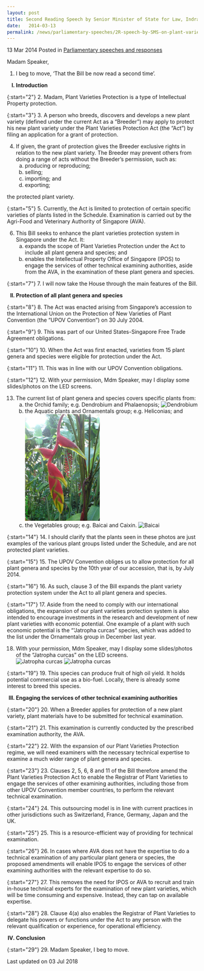 ```yaml
---
layout: post
title: Second Reading Speech by Senior Minister of State for Law, Indranee Rajah SC, on the Plant Varieties Protection (Amendment) Bill
date:   2014-03-13
permalink: /news/parliamentary-speeches/2R-speech-by-SMS-on-plant-varieties-protection-amendment-bill-2014
---
```


13 Mar 2014 Posted in [Parliamentary speeches and responses](/news/parliamentary-speeches)


Madam Speaker,

1. I beg to move, ‘That the Bill be now read a second time’.

<ol style="list-style-type: upper-roman; font-weight: bold;">
<li>Introduction</li>
</ol>

{:start="2"}
2. Madam, Plant Varieties Protection is a type of Intellectual Property protection.
 
{:start="3"} 
3. A person who breeds, discovers and develops a new plant variety (defined under the current Act as a “Breeder”) may apply to protect his new plant variety under the Plant Varieties Protection Act (the “Act”) by filing an application for a grant of protection.  


<ol start="4">
<li>   If given, the grant of protection gives the Breeder exclusive rights in relation to the new plant variety.  The Breeder may prevent others from doing a range of acts without the Breeder’s permission, such as:
<ol style="list-style-type: lower-alpha">
<li>producing or reproducing; </li>
<li>selling; </li>
<li>importing; and </li>
<li>exporting; </li>

</ol>
</li>

</ol>
the protected plant variety.

{:start="5"}
5. Currently, the Act is limited to protection of certain specific varieties of plants listed in the Schedule.  Examination is carried out by the Agri-Food and Veterinary Authority of Singapore (AVA).


<ol start="6">
<li>  This Bill seeks to enhance the plant varieties protection system in Singapore under the Act. It:

<ol style="list-style-type: lower-alpha">
<li>  expands the scope of Plant Varieties Protection under the Act to include all plant genera and species; and</li>
<li>    enables the Intellectual Property Office of Singapore (IPOS) to engage the services of other technical examining authorities, aside from the AVA, in the examination of these plant genera and species.</li>
</ol>
</li>
</ol>


{:start="7"}
7. I will now take the House through the main features of the Bill.

<ol start="2" style="list-style-type: upper-roman; font-weight:bold;">
<li>  Protection of all plant genera and species</li>
</ol>


{:start="8"} 
8. The Act was enacted arising from Singapore’s accession to the International Union on the Protection of New Varieties of Plant Convention (the “UPOV Convention”) on 30 July 2004.

{:start="9"}
9. This was part of our United States-Singapore Free Trade Agreement obligations. 

{:start="10"}
10. When the Act was first enacted, varieties from 15 plant genera and species were eligible for protection under the Act.

{:start="11"}
11. This was in line with our UPOV Convention obligations. 

{:start="12"}
12. With your permission, Mdm Speaker, may I display some slides/photos on the LED screens.

<ol start="13">
<li>The current list of plant genera and species covers specific plants from:
<ol style="list-style-type: lower-alpha">
<li> the Orchid family; e.g. Dendrobium and Phalaenopsis;
<img src="/images/news/parliamentary-speeches/Dendrobium%20Orchid.png" alt="Dendrobium" style="width:230px;height:197px;">
</li>

<li>  the Aquatic plants and Ornamentals group; e.g. Heliconias; and
<img src="/images/news/parliamentary-speeches/Heliconia.png" alt="Heliconia" style="width:198px;height:281px;">
</li>

<li>
the Vegetables group; e.g. Baicai and Caixin.
<img src="/images/news/parliamentary-speeches/Bai%20cai.png" alt="Baicai" style="width:204px;height:139px;">
</li>


</ol>
</li>
</ol>

{:start="14"}
14. I should clarify that the plants seen in these photos are just examples of the various plant groups listed under the Schedule, and are not protected plant varieties.

{:start="15"}
15. The UPOV Convention obliges us to allow protection for all plant genera and species by the 10th year of our accession, that is, by July 2014.   

{:start="16"}
16. As such, clause 3 of the Bill expands the plant variety protection system under the Act to all plant genera and species.

{:start="17"}
17. Aside from the need to comply with our international obligations, the expansion of our plant varieties protection system is also intended to encourage investments in the research and development of new plant varieties with economic potential. One example of a plant with such economic potential is the “'Jatropha curcas” species, which was added to the list under the Ornamentals group in December last year.


<ol start="18">
<li>With your permission, Mdm Speaker, may I display some slides/photos of the “Jatropha curcas” on the LED screens.</li>
<img src="/images/news/parliamentary-speeches/Oil%20bearing%20fruits.png" alt="Jatropha curcas" style="width:236px;height:163px;">
<img src="/images/news/parliamentary-speeches/Plant%20in%20flowering%20stage.png" alt="Jatropha curcas" style="width:238px;height:204px;">
</ol>

{:start="19"}
19. This species can produce fruit of high oil yield.  It holds potential commercial use as a bio-fuel.  Locally, there is already some interest to breed this species.


<ol start="3" style="list-style-type: upper-roman; font-weight:bold;">
<li> Engaging the services of other technical examining authorities</li>
</ol>

{:start="20"}
20. When a Breeder applies for protection of a new plant variety, plant materials have to be submitted for technical examination.

{:start="21"}
21. This examination is currently conducted by the prescribed examination authority, the AVA.

{:start="22"}
22. With the expansion of our Plant Varieties Protection regime, we will need examiners with the necessary technical expertise to examine a much wider range of plant genera and species.

{:start="23"}
23. Clauses 2, 5, 6, 8 and 11 of the Bill therefore amend the Plant Varieties Protection Act to enable the Registrar of Plant Varieties to engage the services of other examining authorities, including those from other UPOV Convention member countries, to perform the relevant technical examination.

{:start="24"}
24. This outsourcing model is in line with current practices in other jurisdictions such as Switzerland, France, Germany, Japan and the UK.

{:start="25"}
25. This is a resource-efficient way of providing for technical examination.

{:start="26"}
26. In cases where AVA does not have the expertise to do a technical examination of any particular plant genera or species, the proposed amendments will enable IPOS to engage the services of other examining authorities with the relevant expertise to do so.

{:start="27"}
27. This removes the need for IPOS or AVA to recruit and train in-house technical experts for the examination of new plant varieties, which will be time consuming and expensive.  Instead, they can tap on available expertise.

{:start="28"}
28. Clause 4(a) also enables the Registrar of Plant Varieties to delegate his powers or functions under the Act to any person with the relevant qualification or experience, for operational efficiency.

<ol start="4" style="list-style-type: upper-roman; font-weight: bold;">
<li>Conclusion</li>
</ol>


{:start="29"}
29. Madam Speaker, I beg to move.




<p class="right-side-updated">Last updated on 03 Jul 2018</p> 
